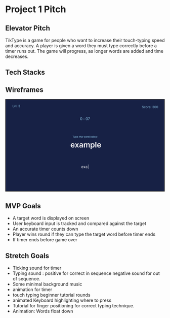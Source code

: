 # Project 1 Pitch

## Elevator Pitch
TikType is a game for people who want to increase their touch-typing speed and accuracy. 
A player is given a word they must type correctly before a timer runs out. 
The game will progress, as longer words are added and time decreases. 

## Tech Stacks

## Wireframes
![Basic view](./src/images/Screenshot%202023-07-05%20at%2010.50.35.png)

## MVP Goals
* A target word is displayed on screen
* User keyboard input is tracked and compared against the target
* An accurate timer counts down
* Player wins round if they can type the target word before timer ends
* If timer ends before game over

## Stretch Goals
* Ticking sound for timer
* Typing sound : positive for correct in sequence negative sound for out of sequence. 
* Some minimal background music
* animation for timer
* touch typing beginner tutorial rounds
* animated Keyboard highlighting where to press
* Tutorial for finger positioning for correct typing technique. 
* Animation: Words float down

